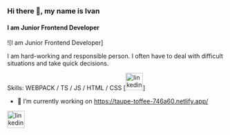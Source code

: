 ### Hi there 👋, my name is Ivan
#### I am Junior Frontend Developer
![I am Junior Frontend Developer]

I am hard-working and responsible person. I often have to deal with difficult situations and take quick decisions.

Skills: WEBPACK / TS / JS / HTML / CSS
[<img src='[https://cdn.jsdelivr.net/npm/simple-icons@3.0.1/icons/linkedin.svg](https://profilinator.rishav.dev/skills-assets/html5-original-wordmark.svg)' alt='linkedin' height='40'>]

- 🔭 I’m currently working on https://taupe-toffee-746a60.netlify.app/ 


[<img src='https://cdn.jsdelivr.net/npm/simple-icons@3.0.1/icons/linkedin.svg' alt='linkedin' height='40'>](https://www.linkedin.com/in/https://www.linkedin.com/in/%D0%B8%D0%B2%D0%B0%D0%BD-%D0%BA%D1%80%D0%B8%D1%86%D0%BA%D0%B8%D0%B9-340a77170//)  

